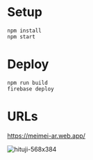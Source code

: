 # Setup

```
npm install
npm start
```

# Deploy
```
npm run build
firebase deploy
```

# URLs 

https://meimei-ar.web.app/

![hituji-568x384](https://user-images.githubusercontent.com/86940870/171137660-cf7901af-e741-498d-bdba-0de8f099ec0a.jpeg)
